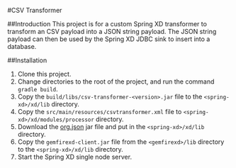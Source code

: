 #CSV Transformer

##Introduction
This project is for a custom Spring XD transformer to transform an CSV payload into a JSON string payload.  The JSON string payload can then be used by the Spring XD JDBC sink to insert into a database.

##Installation

1. Clone this project.
2. Change directories to the root of the project, and run the command `gradle build`.
3. Copy the `build/libs/csv-transformer-<version>.jar` file to the `<spring-xd>/xd/lib` directory.
4. Copy the `src/main/resources/csvtransformer.xml` file to `<spring-xd>/xd/modules/processor` directory.
5. Download the [org.json](http://central.maven.org/maven2/org/json/json/20141113/json-20141113.jar) jar file and put in the `<spring-xd>/xd/lib` directory.
6. Copy the `gemfirexd-client.jar` file from the `<gemfirexd>/lib` directory to the `<spring-xd>/xd/lib` directory.
6. Start the Spring XD single node server.

